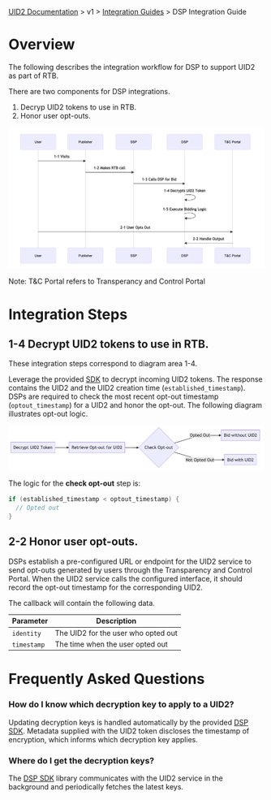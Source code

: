 [UID2 Documentation](../../README.md) > v1 > [Integration Guides](README.md) > DSP Integration Guide

# Overview

The following describes the integration workflow for DSP to support UID2 as part of RTB.

There are two components for DSP integrations.
1. Decryp UID2 tokens to use in RTB.
2. Honor user opt-outs.

![DSP Guide Flow](dsp-guide-flow-mermaid.png)

Note: T&C Portal refers to Transperancy and Control Portal

# Integration Steps 

## 1-4 Decrypt UID2 tokens to use in RTB.
These integration steps correspond to diagram area 1-4.

Leverage the provided [SDK](../sdks/dsp-client-v1-overview.md) to decrypt incoming UID2 tokens. The response contains the UID2 and the UID2 creation time (```established_timestamp```). DSPs are required to check the most recent opt-out timestamp (```optout_timestamp```) for a UID2 and honor the opt-out. The following diagram illustrates opt-out logic.

![DSP Opt Out Check](dsp-guide-optout-check-mermaid.png)

The logic for the <b>check opt-out</b> step is:
```java
if (established_timestamp < optout_timestamp) {
  // Opted out
}
```
## 2-2 Honor user opt-outs.

DSPs establish a pre-configured URL or endpoint for the UID2 service to send opt-outs generated by users through the Transparency and Control Portal. When the UID2 service calls the configured interface, it should record the opt-out timestamp for the corresponding UID2. 

The callback will contain the following data.

| Parameter | Description |
| --- | --- |
| ```identity``` | The UID2 for the user who opted out |
| ```timestamp``` | The time when the user opted out |


# Frequently Asked Questions
### How do I know which decryption key to apply to a UID2?
Updating decryption keys is handled automatically by the provided [DSP SDK](../sdks/dsp-client-v1-overview.md). Metadata supplied with the UID2 token discloses the timestamp of encryption, which informs which decryption key applies. 

### Where do I get the decryption keys?
The [DSP SDK](../sdks/dsp-client-v1-overview.md) library communicates with the UID2 service in the background and periodically fetches the latest keys.